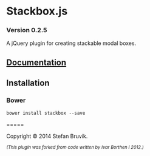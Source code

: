 Stackbox.js 
============

### Version 0.2.5

A jQuery plugin for creating stackable modal boxes.

## [Documentation](http://stefan.codes/stackbox/ "Stackbox Documentation")

## Installation

### Bower

```
bower install stackbox --save
```


=====

Copyright © 2014 Stefan Bruvik.

*<sub>(This plugin was forked from code written by Ivar Borthen i 2012.)</sub>*
